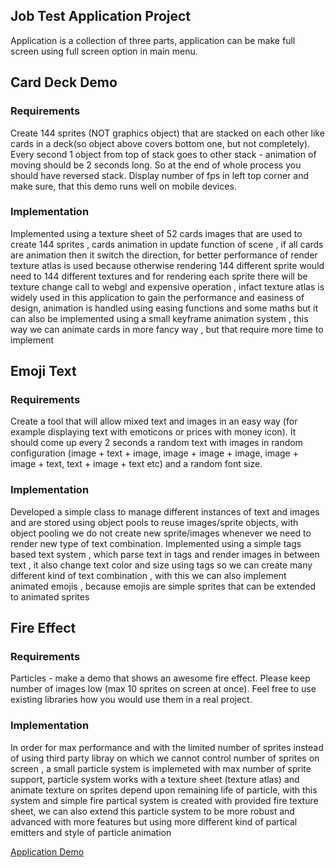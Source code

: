 
## Job Test Application Project

Application is a collection of three parts, application can be make full screen using full screen option in main menu.

## Card Deck Demo

### Requirements
Create 144 sprites (NOT graphics object) that are stacked on each other like cards in a deck(so object above covers bottom one, but not completely). Every second 1 object from top of stack goes to other stack - animation of moving should be 2 seconds long. So at the end of whole process you should have reversed stack. Display number of fps in left top corner and make sure, that this demo runs well on mobile devices.

### Implementation
Implemented using a texture sheet of 52 cards images that are used to create 144 sprites , cards animation in update function of scene , if all cards are animation then it switch the direction, for better performance of render texture atlas is used because otherwise rendering 144 different sprite would need to 144 different textures and for rendering each sprite there will be texture change call to webgl and expensive operation , infact texture atlas is widely used in this application to gain the performance and easiness of design, animation is handled using easing functions and some maths but it can also be implemented using a small keyframe animation system , this way we can animate cards in more fancy way , but that require more time to implement 



## Emoji Text

### Requirements
Create a tool that will allow mixed text and images in an easy way (for example displaying text with emoticons or prices with money icon). It should come up every 2 seconds a random text with images in random configuration (image + text + image, image + image + image, image + image + text, text + image + text etc) and a random font size.


### Implementation
Developed a simple class to manage different instances of text and images and are stored using object pools to reuse images/sprite objects, with object pooling we do not create new sprite/images whenever we need to render new type of text combination.
Implemented using a simple tags based text system , which parse text in tags and render images in between text , it also change text color and size using tags so we can create many different kind of text combination , with this we can also implement animated emojis , because emojis are simple sprites that can be extended to animated sprites



## Fire Effect

### Requirements
Particles - make a demo that shows an awesome fire effect. Please keep number of images low (max 10 sprites on screen at once). Feel free to use existing libraries how you would use them in a real project.


### Implementation
In order for max performance and with the limited number of sprites instead of using third party libray on which we cannot control number of sprites on screen ,  a small particle system is implemeted with max number of sprite support, particle system works with a texture sheet (texture atlas) and animate texture on sprites depend upon remaining life of particle, with this system and simple fire partical system is created with provided fire texture sheet, we can also extend this particle system to be more robust and advanced with more features but using more different kind of partical emitters and style of particle animation




[Application Demo](https://asif2k.github.io/portfolio/softgames/)